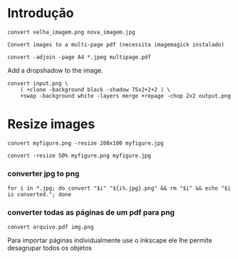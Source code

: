 # Introdução

    convert velha_imagem.png nova_imagem.jpg

    Convert images to a multi-page pdf (necessita imagemagick instalado)

    convert -adjoin -page A4 *.jpeg multipage.pdf

Add a dropshadow to the image.

    convert input.png \
        ( +clone -background black -shadow 75x2+2+2 ) \
        +swap -background white -layers merge +repage -chop 2x2 output.png

# Resize images

    convert myfigure.png -resize 200x100 myfigure.jpg

    convert -resize 50% myfigure.png myfigure.jpg

### converter jpg to png

    for i in *.jpg; do convert "$i" "${i%.jpg}.png" && rm "$i" && echo "$i is converted."; done

### converter todas as páginas de um pdf para png

    convert arquivo.pdf img.png

Para importar páginas individualmente use o inkscape ele lhe permite desagrupar todos
os objetos
